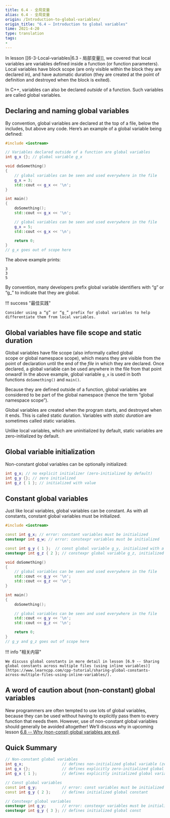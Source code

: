 ```yaml
---
title: 6.4 - 全局变量
alias: 6.4 - 全局变量
origin: /Introduction-to-global-variables/
origin_title: "6.4 — Introduction to global variables"
time: 2021-4-20
type: translation
tags:
- 
---
```



In lesson [[6-3-Local-variables|6.3 - 局部变量]], we covered that local variables are variables defined inside a function (or function parameters). Local variables have block scope (are only visible within the block they are declared in), and have automatic duration (they are created at the point of definition and destroyed when the block is exited).

In C++, variables can also be declared _outside_ of a function. Such variables are called global variables.

## Declaring and naming global variables

By convention, global variables are declared at the top of a file, below the includes, but above any code. Here’s an example of a global variable being defined:

```cpp
#include <iostream>

// Variables declared outside of a function are global variables
int g_x {}; // global variable g_x

void doSomething()
{
    // global variables can be seen and used everywhere in the file
    g_x = 3;
    std::cout << g_x << '\n';
}

int main()
{
    doSomething();
    std::cout << g_x << '\n';

    // global variables can be seen and used everywhere in the file
    g_x = 5;
    std::cout << g_x << '\n';

    return 0;
}
// g_x goes out of scope here
```


The above example prints:

```
3
3
5
```

By convention, many developers prefix global variable identifiers with “g” or “g_” to indicate that they are global.

!!! success "最佳实践"

	Consider using a “g” or “g_” prefix for global variables to help differentiate them from local variables.

## Global variables have file scope and static duration

Global variables have file scope (also informally called global scope or global namespace scope), which means they are visible from the point of declaration until the end of the _file_ in which they are declared. Once declared, a global variable can be used anywhere in the file from that point onward! In the above example, global variable `g_x` is used in both functions `doSomething()` and `main()`.

Because they are defined outside of a function, global variables are considered to be part of the global namespace (hence the term “global namespace scope”).

Global variables are created when the program starts, and destroyed when it ends. This is called static duration. Variables with _static duration_ are sometimes called static variables.

Unlike local variables, which are uninitialized by default, static variables are zero-initialized by default.

## Global variable initialization

Non-constant global variables can be optionally initialized:

```cpp
int g_x; // no explicit initializer (zero-initialized by default)
int g_y {}; // zero initialized
int g_z { 1 }; // initialized with value
```


## Constant global variables

Just like local variables, global variables can be constant. As with all constants, constant global variables must be initialized.

```cpp
#include <iostream>

const int g_x; // error: constant variables must be initialized
constexpr int g_w; // error: constexpr variables must be initialized

const int g_y { 1 };  // const global variable g_y, initialized with a value
constexpr int g_z { 2 }; // constexpr global variable g_z, initialized with a value

void doSomething()
{
    // global variables can be seen and used everywhere in the file
    std::cout << g_y << '\n';
    std::cout << g_z << '\n';
}

int main()
{
    doSomething();

    // global variables can be seen and used everywhere in the file
    std::cout << g_y << '\n';
    std::cout << g_z << '\n';

    return 0;
}
// g_y and g_z goes out of scope here
```


!!! info "相关内容"

	We discuss global constants in more detail in lesson [6.9 -- Sharing global constants across multiple files (using inline variables)](https://www.learncpp.com/cpp-tutorial/sharing-global-constants-across-multiple-files-using-inline-variables/).

## A word of caution about (non-constant) global variables

New programmers are often tempted to use lots of global variables, because they can be used without having to explicitly pass them to every function that needs them. However, use of non-constant global variables should generally be avoided altogether! We’ll discuss why in upcoming lesson [6.8 -- Why (non-const) global variables are evil](https://www.learncpp.com/cpp-tutorial/why-non-const-global-variables-are-evil/).

## Quick Summary

```cpp
// Non-constant global variables
int g_x;                 // defines non-initialized global variable (zero initialized by default)
int g_x {};              // defines explicitly zero-initialized global variable
int g_x { 1 };           // defines explicitly initialized global variable

// Const global variables
const int g_y;           // error: const variables must be initialized
const int g_y { 2 };     // defines initialized global constant

// Constexpr global variables
constexpr int g_y;       // error: constexpr variables must be initialized
constexpr int g_y { 3 }; // defines initialized global const
```